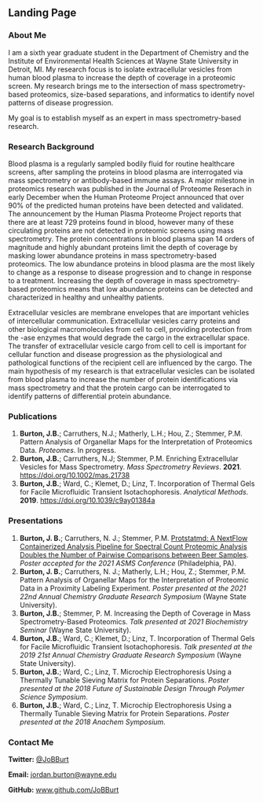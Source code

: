 ## Landing Page

### About Me

I am a sixth year graduate student in the Department of Chemistry and the Institute of Environmental Health Sciences at Wayne State University in Detroit, MI.
My research focus is to isolate extracellular vesicles from human blood plasma to increase the depth of coverage in a proteomic screen.
My research brings me to the intersection of mass spectrometry-based proteomics, size-based separations, and informatics to identify novel patterns of disease progression.

My goal is to establish myself as an expert in mass spectrometry-based research.

### Research Background

Blood plasma is a regularly sampled bodily fluid for routine healthcare screens, after sampling the proteins in blood plasma are interrogated via mass spectrometry or antibody-based immune assays.
A major milestone in proteomics research was published in the Journal of Proteome Reserach in early December when the Human Proteome Project announced that over 90% of the predicted human proteins have been detected and validated.
The announcement by the Human Plasma Proteome Project reports that there are at least 729 proteins found in blood, however many of these circulating proteins are not detected in proteomic screens using mass spectrometry.
The protein concentrations in blood plasma span 14 orders of magnitude and highly abundant proteins limit the depth of coverage by masking lower abundance proteins in mass spectrometry-based proteomics.
The low abundance proteins in blood plasma are the most likely to change as a response to disease progression and to change in response to a treatment.
Increasing the depth of coverage in mass spectrometry-based proteomics means that low abundance proteins can be detected and characterized in healthy and unhealthy patients.

Extracellular vesicles are membrane envelopes that are important vehicles of intercellular communication.
Extracellular vesicles carry proteins and other biological macromolecules from cell to cell, providing protection from the -ase enzymes that would degrade the cargo in the extracellular space.
The transfer of extracellular vesicle cargo from cell to cell is important for cellular function and disease progression as the physiological and pathological functions of the recipient cell are influenced by the cargo.
The main hypothesis of my research is that extracellular vesicles can be isolated from blood plasma to increase the number of protein identifications via mass spectrometry and that the protein cargo can be interrogated to identify patterns of differential protein abundance.

### Publications

1. **Burton, J.B.**; Carruthers, N.J.; Matherly, L.H.; Hou, Z.; Stemmer, P.M. Pattern Analysis of Organellar Maps for the Interpretation of Proteomics Data. _Proteomes_. In progress.
2. **Burton, J.B.**; Carruthers, N.J; Stemmer, P.M. Enriching Extracellular Vesicles for Mass Spectrometry. _Mass Spectrometry Reviews_. **2021**. https://doi.org/10.1002/mas.21738
3. **Burton, J.B.**; Ward, C.; Klemet, D.; Linz, T. Incorporation of Thermal Gels for Facile Microfluidic Transient Isotachophoresis. _Analytical Methods_. **2019**. https://doi.org/10.1039/c9ay01384a

### Presentations

1. **Burton, J. B.**; Carruthers, N. J.; Stemmer, P.M. [Protstatmd: A NextFlow Containerized Analysis Pipeline for Spectral Count Proteomic Analysis Doubles the Number of Pairwise Comparisons between Beer Samples](ASMS2021.md). _Poster accepted for the 2021 ASMS Conference_ (Philadelphia, PA).
2. **Burton, J. B.**; Carruthers, N. J.; Matherly, L.H.; Hou, Z.; Stemmer, P.M. Pattern Analysis of Organellar Maps for the Interpretation of Proteomic Data in a Proximity Labeling Experiment. _Poster presented at the 2021 22nd Annual Chemistry Graduate Research Symposium_ (Wayne State University).
3. **Burton, J.B.**; Stemmer, P. M. Increasing the Depth of Coverage in Mass Spectrometry-Based Proteomics. _Talk presented at 2021 Biochemistry Seminar_ (Wayne State University).
4. **Burton, J.B.**; Ward, C.; Klemet, D.; Linz, T. Incorporation of Thermal Gels for Facile Microfluidic Transient Isotachophoresis. _Talk presented at the 2019 21st Annual Chemistry Graduate Research Symposium_ (Wayne State University).
5. **Burton, J.B.**; Ward, C.; Linz, T. Microchip Electrophoresis Using a Thermally Tunable Sieving Matrix for Protein Separations. _Poster presented at the 2018 Future of Sustainable Design Through Polymer Science Symposium_.
6. **Burton, J.B.**; Ward, C.; Linz, T. Microchip Electrophoresis Using a Thermally Tunable Sieving Matrix for Protein Separations. _Poster presented at the 2018 Anachem Symposium_. 

### Contact Me

**Twitter:** [@JoBBurt](https://twitter.com/JoBBurt)

**Email:** <jordan.burton@wayne.edu>

**GitHub:** www.github.com/JoBBurt
